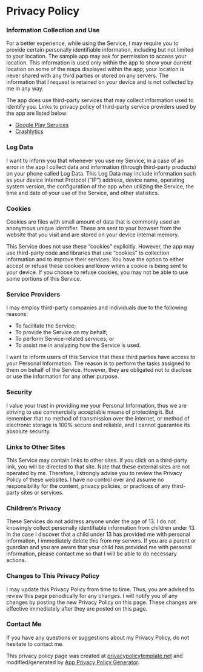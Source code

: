 # Privacy Policy

### Information Collection and Use

For a better experience, while using the Service, I may require you to provide certain personally identifiable information, including but not limited to your location. The sample app may ask for permission to access your location. This information is used only within the app to show your current location on some of the maps displayed within the app; your location is never shared with any third parties or stored on any servers. The information that I request is retained on your device and is not collected by me in any way.

The app does use third-party services that may collect information used to identify you. Links to privacy policy of third-party service providers used by the app are listed below:
- [Google Play Services](https://www.google.com/policies/privacy)
- [Crashlytics](http://try.crashlytics.com/terms)

### Log Data

I want to inform you that whenever you use my Service, in a case of an error in the app I collect data and information (through third-party products) on your phone called Log Data. This Log Data may include information such as your device Internet Protocol (“IP”) address, device name, operating system version, the configuration of the app when utilizing the  Service, the time and date of your use of the Service, and other statistics.

### Cookies

Cookies are files with small amount of data that is commonly used an anonymous unique identifier. These are sent to your browser from the website that you visit and are stored on your device internal memory.

This Service does not use these “cookies” explicitly. However, the app may use third-party code and libraries that use “cookies” to collection information and to improve their services. You have the option to either accept or refuse these cookies and know when a cookie is being sent to your device. If you choose to refuse cookies, you may not be able to use some portions of this Service.

### Service Providers

I may employ third-party companies and individuals due to the following reasons:
- To facilitate the Service;
- To provide the Service on my behalf;
- To perform Service-related services; or
- To assist me in analyzing how the Service is used.

I want to inform users of this Service that these third parties have access to your Personal Information. The reason is to perform the tasks assigned to them on behalf of the Service. However, they are obligated not to disclose or use the information for any other purpose.

### Security

I value your trust in providing me your Personal Information, thus we are striving to use commercially acceptable means of protecting it. But remember that no method of transmission over the internet, or method of electronic storage is 100% secure and reliable, and I cannot guarantee its absolute security.

### Links to Other Sites

This Service may contain links to other sites. If you click on a third-party link, you will be directed to that site. Note that these external sites are not operated by me. Therefore, I strongly advise you to review the Privacy Policy of these websites. I have no control over and assume no responsibility for the content, privacy policies, or practices of any third-party sites or services.

### Children’s Privacy

These Services do not address anyone under the age of 13. I do not knowingly collect personally identifiable information from children under 13. In the case I discover that a child under 13 has provided me with personal information, I immediately delete this from my servers. If you are a parent or guardian and you are aware that your child has provided me with personal information, please contact me so that I will be able to do necessary actions.

### Changes to This Privacy Policy

I may update this Privacy Policy from time to time. Thus, you are advised to review this page periodically for any changes. I will notify you of any changes by posting the new Privacy Policy on this page. These changes are effective immediately after they are posted on this page.

### Contact Me

If you have any questions or suggestions about my Privacy Policy, do not hesitate to contact me.

This privacy policy page was created at [privacypolicytemplate.net](https://privacypolicytemplate.net) and modified/generated by [App Privacy Policy Generator](https://app-privacy-policy-generator.firebaseapp.com).
